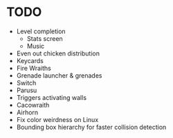 # TODO
- Level completion
  - Stats screen
  - Music
- Even out chicken distribution
- Keycards
- Fire Wraiths
- Grenade launcher & grenades
- Switch
- Parusu
- Triggers activating walls
- Cacowraith
- Airhorn
- Fix color weirdness on Linux
- Bounding box hierarchy for faster collision detection
   